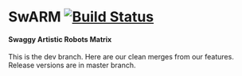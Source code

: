 # SwARM [![Build Status](https://travis-ci.org/rose-projects/SwARM.svg?branch=chibi-p407)](https://travis-ci.org/rose-projects/SwARM)

#### Swaggy Artistic Robots Matrix

This is the dev branch. Here are our clean merges from our features.
Release versions are in master branch.
